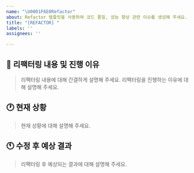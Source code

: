 ```yaml
---
name: "\U0001F6E0️Refactor"
about: Refactor 템플릿을 사용하여 코드 품질, 성능 향상 관련 이슈를 생성해 주세요.
title: "[REFACTOR] "
labels: ''
assignees: ''

---
```


## 🔨 리팩터링 내용 및 진행 이유

> 리팩터링 내용에 대해 간결하게 설명해 주세요.
> 리팩터링을 진행하는 이유에 대해 설명해 주세요.

## 🕐 현재 상황

> 현재 상황에 대해 설명해 주세요.

## 🕚 수정 후 예상 결과

> 리팩터링 후 예상되는 결과에 대해 설명해 주세요.
